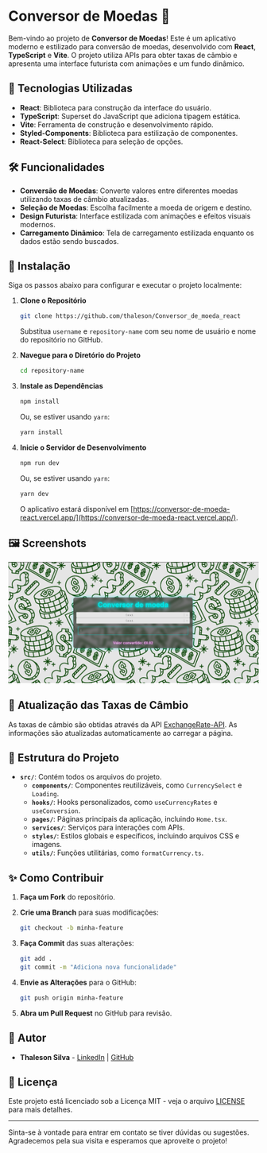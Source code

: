 
# Conversor de Moedas 💱

Bem-vindo ao projeto de **Conversor de Moedas**! Este é um aplicativo moderno e estilizado para conversão de moedas, desenvolvido com **React**, **TypeScript** e **Vite**. O projeto utiliza APIs para obter taxas de câmbio e apresenta uma interface futurista com animações e um fundo dinâmico.

## 🚀 Tecnologias Utilizadas

- **React**: Biblioteca para construção da interface do usuário.
- **TypeScript**: Superset do JavaScript que adiciona tipagem estática.
- **Vite**: Ferramenta de construção e desenvolvimento rápido.
- **Styled-Components**: Biblioteca para estilização de componentes.
- **React-Select**: Biblioteca para seleção de opções.

## 🛠️ Funcionalidades

- **Conversão de Moedas**: Converte valores entre diferentes moedas utilizando taxas de câmbio atualizadas.
- **Seleção de Moedas**: Escolha facilmente a moeda de origem e destino.
- **Design Futurista**: Interface estilizada com animações e efeitos visuais modernos.
- **Carregamento Dinâmico**: Tela de carregamento estilizada enquanto os dados estão sendo buscados.

## 🔧 Instalação

Siga os passos abaixo para configurar e executar o projeto localmente:

1. **Clone o Repositório**

   ```bash
   git clone https://github.com/thaleson/Conversor_de_moeda_react
   ```

   Substitua `username` e `repository-name` com seu nome de usuário e nome do repositório no GitHub.

2. **Navegue para o Diretório do Projeto**

   ```bash
   cd repository-name
   ```

3. **Instale as Dependências**

   ```bash
   npm install
   ```

   Ou, se estiver usando `yarn`:

   ```bash
   yarn install
   ```

4. **Inicie o Servidor de Desenvolvimento**

   ```bash
   npm run dev
   ```

   Ou, se estiver usando `yarn`:

   ```bash
   yarn dev
   ```

   O aplicativo estará disponível em [https://conversor-de-moeda-react.vercel.app/](https://conversor-de-moeda-react.vercel.app/).

## 🖼️ Screenshots

![Tela Principal](src/assets/imgs/screenshot.png)

## 🔄 Atualização das Taxas de Câmbio

As taxas de câmbio são obtidas através da API [ExchangeRate-API](https://www.exchangerate-api.com/). As informações são atualizadas automaticamente ao carregar a página.

## 📜 Estrutura do Projeto

- **`src/`**: Contém todos os arquivos do projeto.
  - **`components/`**: Componentes reutilizáveis, como `CurrencySelect` e `Loading`.
  - **`hooks/`**: Hooks personalizados, como `useCurrencyRates` e `useConversion`.
  - **`pages/`**: Páginas principais da aplicação, incluindo `Home.tsx`.
  - **`services/`**: Serviços para interações com APIs.
  - **`styles/`**: Estilos globais e específicos, incluindo arquivos CSS e imagens.
  - **`utils/`**: Funções utilitárias, como `formatCurrency.ts`.

## ✨ Como Contribuir

1. **Faça um Fork** do repositório.
2. **Crie uma Branch** para suas modificações:

   ```bash
   git checkout -b minha-feature
   ```

3. **Faça Commit** das suas alterações:

   ```bash
   git add .
   git commit -m "Adiciona nova funcionalidade"
   ```

4. **Envie as Alterações** para o GitHub:

   ```bash
   git push origin minha-feature
   ```

5. **Abra um Pull Request** no GitHub para revisão.

## 👤 Autor

- **Thaleson Silva** - [LinkedIn](https://www.linkedin.com/in/thaleson-silva) | [GitHub](https://github.com/thalesonsilva)

## 📄 Licença

Este projeto está licenciado sob a Licença MIT - veja o arquivo [LICENSE](LICENSE) para mais detalhes.

---

Sinta-se à vontade para entrar em contato se tiver dúvidas ou sugestões. Agradecemos pela sua visita e esperamos que aproveite o projeto!



